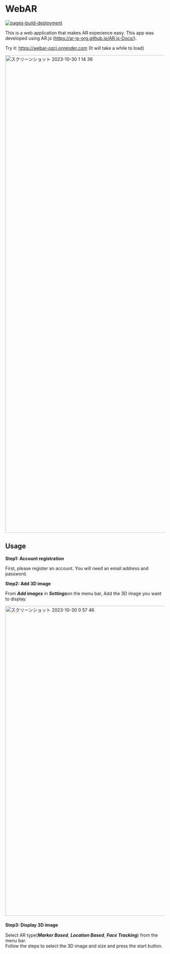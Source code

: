 # WebAR
[![pages-build-deployment](https://github.com/yk0112/WebAR/actions/workflows/pages/pages-build-deployment/badge.svg?branch=main)](https://github.com/yk0112/WebAR/actions/workflows/pages/pages-build-deployment)

This is a web application that makes AR experience easy. 
This app was developed using AR.js (https://ar-js-org.github.io/AR.js-Docs/).

Try it: https://webar-ozcj.onrender.com
(It will take a while to load)

<img width="1503" alt="スクリーンショット 2023-10-30 1 14 36" src="https://github.com/yk0112/WebAR/assets/130746469/15cb7388-70f7-430c-9aeb-3b830e27f89a">


## Usage

**Step1: Account registration**   

 First, please register an account. You will need an email address and password.

**Step2: Add 3D image**

From ***Add images*** in ***Settings***on the menu bar, Add the 3D image you want to display.

<img width="975" alt="スクリーンショット 2023-10-30 0 57 46" src="https://github.com/yk0112/WebAR/assets/130746469/48d94979-e404-4420-8065-d5d98c86f023">　　

**Step3: Display 3D image**　　

Select AR type(***Marker Based***, ***Location Based***, ***Face Tracking***) from the menu bar.  
Follow the steps to select the 3D image and size and press the start button.
